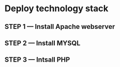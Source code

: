 # Deploy technology stack 

## STEP 1 — Install Apache webserver 
## STEP 2 — Install MYSQL
## STEP 3 — Intsall PHP
